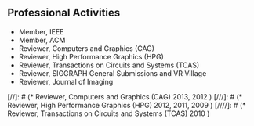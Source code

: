 ## Professional Activities

* Member, IEEE
* Member, ACM
* Reviewer, Computers and Graphics (CAG)
* Reviewer, High Performance Graphics (HPG) 
* Reviewer, Transactions on Circuits and Systems (TCAS) 
* Reviewer, SIGGRAPH General Submissions and VR Village
* Reviewer, Journal of Imaging

[//]: # (* Reviewer, Computers and Graphics (CAG) 2013, 2012 )
[///]: # (* Reviewer, High Performance Graphics (HPG) 2012, 2011, 2009 )
[////]: # (* Reviewer, Transactions on Circuits and Systems (TCAS) 2010 )
